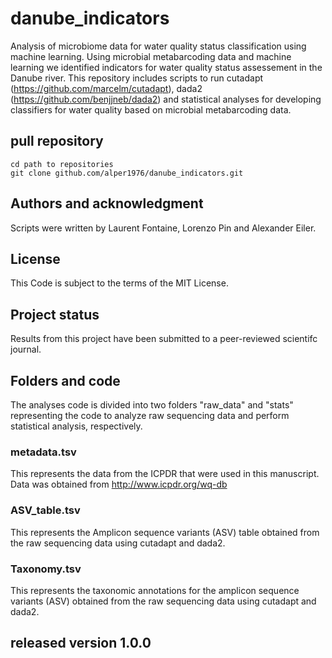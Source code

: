 # danube_indicators

Analysis of microbiome data for water quality status classification using machine learning. Using microbial metabarcoding data and machine learning we identified indicators for water quality status assessement in the Danube river. This repository includes scripts to run cutadapt (https://github.com/marcelm/cutadapt), dada2 (https://github.com/benjjneb/dada2) and statistical analyses for developing classifiers for water quality based on microbial metabarcoding data.

## pull repository

```
cd path to repositories
git clone github.com/alper1976/danube_indicators.git
```

## Authors and acknowledgment
Scripts were written by Laurent Fontaine, Lorenzo Pin and Alexander Eiler.

## License
This Code is subject to the terms of the MIT License. 

## Project status
Results from this project have been submitted to a peer-reviewed scientifc journal.

## Folders and code
The analyses code is divided into two folders "raw_data" and "stats" representing the code to analyze raw sequencing data and perform statistical analysis, respectively.

### metadata.tsv
This represents the data from the ICPDR that were used in this manuscript. Data was obtained from http://www.icpdr.org/wq-db

### ASV_table.tsv
This represents the Amplicon sequence variants (ASV) table obtained from the raw sequencing data using cutadapt and dada2.

### Taxonomy.tsv
This represents the taxonomic annotations for the amplicon sequence variants (ASV) obtained from the raw sequencing data using cutadapt and dada2.

## released version 1.0.0

